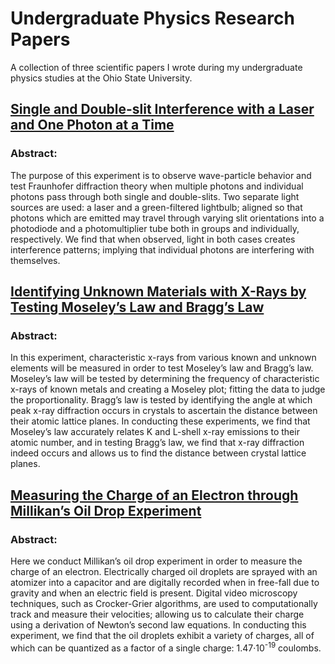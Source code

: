 # Undergraduate Physics Research Papers
A collection of three scientific papers I wrote during my undergraduate physics studies at the Ohio State University.

## [Single and Double-slit Interference with a Laser and One Photon at a Time](https://github.com/handerso/undergraduate_scientific_papers/blob/main/Single%20and%20Double-slit%20Interference%20with%20a%20Laser%20and%20One%20Photon%20at%20a%20Time.pdf)
### Abstract:
The purpose of this experiment is to observe wave-particle behavior and test Fraunhofer diffraction theory when multiple photons and individual photons pass through both single and double-slits. Two separate light sources are used: a laser and a green-filtered lightbulb; aligned so that photons which are emitted may travel through varying slit orientations into a photodiode and a photomultiplier tube both in groups and individually, respectively. We find that when observed, light in both cases creates interference patterns; implying that individual photons are interfering with themselves.

## [Identifying Unknown Materials with X-Rays by Testing Moseley’s Law and Bragg’s Law](https://github.com/handerso/undergraduate_scientific_papers/blob/main/Identifying%20Unknown%20Materials%20with%20X-Rays%20by%20Testing%20Moseley%E2%80%99s%20Law%20and%20Bragg%E2%80%99s%20Law.pdf)
### Abstract:
In this experiment, characteristic x-rays from various known and unknown elements will be measured in order to test Moseley’s law and Bragg’s law. Moseley’s law will be tested by determining the frequency of characteristic x-rays of known metals and creating a Moseley plot; fitting the data to judge the proportionality. Bragg’s law is tested by identifying the angle at which peak x-ray diffraction occurs in crystals to ascertain the distance between their atomic lattice planes. In conducting these experiments, we find that Moseley’s law accurately relates K and L-shell x-ray emissions to their atomic number, and in testing Bragg’s law, we find that x-ray diffraction indeed occurs and allows us to find the distance between crystal lattice planes.

## [Measuring the Charge of an Electron through Millikan’s Oil Drop Experiment](https://github.com/handerso/undergraduate_scientific_papers/blob/main/Measuring%20the%20Charge%20of%20an%20Electron%20through%20Millikan%E2%80%99s%20Oil%20Drop%20Experiment.pdf)
### Abstract:
Here we conduct Millikan’s oil drop experiment in order to measure the charge of an electron. Electrically charged oil droplets are sprayed with an atomizer into a capacitor and are digitally recorded when in free-fall due to gravity and when an electric field is present. Digital video microscopy techniques, such as Crocker-Grier algorithms, are used to computationally track and measure their velocities; allowing us to calculate their charge using a derivation of Newton’s second law equations. In conducting this experiment, we find that the oil droplets exhibit a variety of charges, all of which can be quantized as a factor of a single charge: 1.47·10<sup>-19</sup> coulombs.
